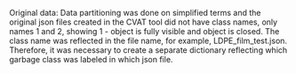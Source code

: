 Original data:
Data partitioning was done on simplified terms and the original json files created in the CVAT tool did not have class names, only names 1 and 2, showing 1 - object is fully visible and object is closed. The class name was reflected in the file name, for example, LDPE_film_test.json. Therefore, it was necessary to create a separate dictionary reflecting which garbage class was labeled in which json file. 

